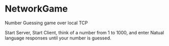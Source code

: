 # NetworkGame

Number Guessing game over local TCP


Start Server, Start Client, think of a number from 1 to 1000, and enter Natual language responses until your number is guessed.
